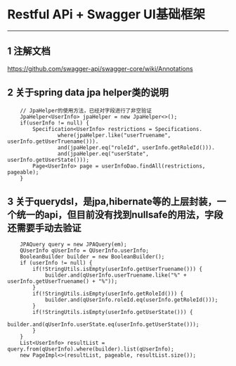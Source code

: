 # Restful APi + Swagger UI基础框架

---

## 1 注解文档
https://github.com/swagger-api/swagger-core/wiki/Annotations

## 2 关于spring data jpa helper类的说明
        // JpaHelper的使用方法，已经对字段进行了非空验证
        JpaHelper<UserInfo> jpaHelper = new JpaHelper<>();
		if(userInfo != null) {
            Specification<UserInfo> restrictions = Specifications.
                    where(jpaHelper.like("userTruename", userInfo.getUserTruename())).
                    and(jpaHelper.eq("roleId", userInfo.getRoleId())).
                    and(jpaHelper.eq("userState", userInfo.getUserState()));
            Page<UserInfo> page = userInfoDao.findAll(restrictions, pageable);
        }

## 3 关于querydsl，是jpa,hibernate等的上层封装，一个统一的api，但目前没有找到nullsafe的用法，字段还需要手动去验证
        JPAQuery query = new JPAQuery(em);
        QUserInfo qUserInfo = QUserInfo.userInfo;
        BooleanBuilder builder = new BooleanBuilder();
        if (userInfo != null) {
            if(!StringUtils.isEmpty(userInfo.getUserTruename())) {
                builder.and(qUserInfo.userTruename.like("%" + userInfo.getUserTruename() + "%"));
            }
            if(!StringUtils.isEmpty(userInfo.getRoleId())) {
                builder.and(qUserInfo.roleId.eq(userInfo.getRoleId()));
            }
            if(!StringUtils.isEmpty(userInfo.getUserState())) {
                builder.and(qUserInfo.userState.eq(userInfo.getUserState()));
            }
        }
        List<UserInfo> resultList = query.from(qUserInfo).where(builder).list(qUserInfo);
        new PageImpl<>(resultList, pageable, resultList.size());
